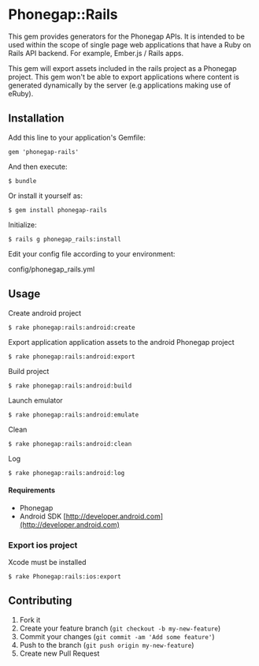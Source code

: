 # Phonegap::Rails

This gem provides generators for the Phonegap APIs. It is intended to be used within the scope of single page web applications that have a Ruby on Rails API backend. For example, Ember.js / Rails apps.

This gem will export assets included in the rails project as a Phonegap project. This gem won't be able to export applications where content is generated dynamically by the server (e.g applications making use of eRuby).

## Installation

Add this line to your application's Gemfile:

    gem 'phonegap-rails'

And then execute:

    $ bundle

Or install it yourself as:

    $ gem install phonegap-rails

Initialize:

    $ rails g phonegap_rails:install

Edit your config file according to your environment:

   config/phonegap_rails.yml

## Usage

Create android project

    $ rake phonegap:rails:android:create

Export application application assets to the android Phonegap project

    $ rake phonegap:rails:android:export

Build project

    $ rake phonegap:rails:android:build

Launch emulator

    $ rake phonegap:rails:android:emulate

Clean

    $ rake phonegap:rails:android:clean

Log

    $ rake phonegap:rails:android:log

#### Requirements
- Phonegap
- Android SDK [http://developer.android.com](http://developer.android.com)


### Export ios project

Xcode must be installed

    $ rake Phonegap:rails:ios:export

## Contributing

1. Fork it
2. Create your feature branch (`git checkout -b my-new-feature`)
3. Commit your changes (`git commit -am 'Add some feature'`)
4. Push to the branch (`git push origin my-new-feature`)
5. Create new Pull Request
